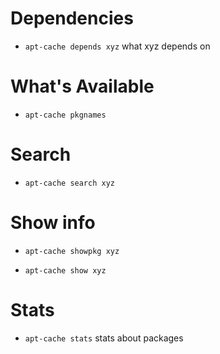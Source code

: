 #

# Dependencies
* `apt-cache depends xyz` what xyz depends on

# What's Available
* `apt-cache pkgnames`

# Search
* `apt-cache search xyz`

# Show info
* `apt-cache showpkg xyz`
- `apt-cache show xyz`

# Stats
* `apt-cache stats` stats about packages
